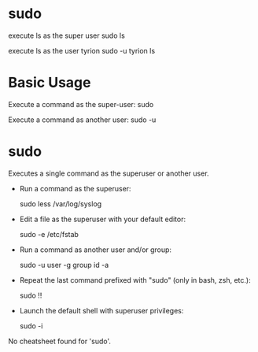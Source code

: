 # sudo

execute ls as the super user
    sudo ls

execute ls as the user tyrion
    sudo -u tyrion ls


# Basic Usage

Execute a command as the super-user:
    sudo <command>

Execute a command as another user:
    sudo -u <user> <command>

# sudo                                                                                        
                                                                                              
  Executes a single command as the superuser or another user.                                 
                                                                                              
- Run a command as the superuser:                                                             
                                                                                              
  sudo less /var/log/syslog                                                                   
                                                                                              
- Edit a file as the superuser with your default editor:                                      
                                                                                              
  sudo -e /etc/fstab                                                                          
                                                                                              
- Run a command as another user and/or group:                                                 
                                                                                              
  sudo -u user -g group id -a                                                                 
                                                                                              
- Repeat the last command prefixed with "sudo" (only in bash, zsh, etc.):                     
                                                                                              
  sudo !!                                                                                     
                                                                                              
- Launch the default shell with superuser privileges:                                         
                                                                                              
  sudo -i                                                                                     
                                                                                              
                                                                                              
                                                                                              
No cheatsheet found for 'sudo'.
